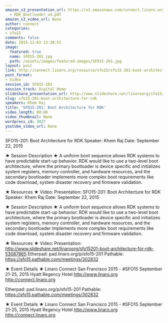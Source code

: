 ```yaml
---
amazon_s3_presentation_url: https://s3.amazonaws.com/connect.linaro.org/sfo15/Presentations/09-22-Tuesday/SFO15-201
  - RDK_Bootloader_v4.pdf
amazon_s3_video_url: None
author: connect
categories:
- sfo15
comments: false
date: 2015-11-03 13:38:51
image:
  featured: true
  name: SFO15-201.jpg
  path: /assets/images/featured-images/SFO15-201.jpg
layout: post
link: http://connect.linaro.org/resource/sfo15/sfo15-201-boot-architecture-for-rdk/
post_format:
- Video
session_id: SFO15-201
session_track: Digital Home
slideshare_presentation_url: http://www.slideshare.net/linaroorg/sfo15201-boot-architecture-for-rdk-53087865
slug: sfo15-201-boot-architecture-for-rdk
speakers: Khem Raj
title: 'SFO15-201: Boot Architecture for RDK'
video_length: 00:00
video_thumbnail: None
wordpress_id: 3027
youtube_video_url: None
---
```


SFO15-201: Boot Architecture for RDK
Speaker: Khem Raj
Date: September 22, 2015

★ Session Description ★
A uniform boot sequence allows RDK systems to have predictable start-up behavior. RDK would like to use a two-level boot architecture, where the primary bootloader is device specific and initializes system registers, memory controller, and hardware resources, and the secondary bootloader implements more complex boot requirements like code download, system disaster recovery and firmware validation.

★ Resources ★
Video:
Presentation: SFO15-201: Boot Architecture for RDK
Speaker: Khem Raj
Date: September 22, 2015

★ Session Description ★
A uniform boot sequence allows RDK systems to have predictable start-up behavior. RDK would like to use a two-level boot architecture, where the primary bootloader is device specific and initializes system registers, memory controller, and hardware resources, and the secondary bootloader implements more complex boot requirements like code download, system disaster recovery and firmware validation.

★ Resources ★
Video:
Presentation: http://www.slideshare.net/linaroorg/sfo15201-boot-architecture-for-rdk-53087865
Etherpad: pad.linaro.org/p/sfo15-201
Pathable: https://sfo15.pathable.com/meetings/302832

★ Event Details ★
Linaro Connect San Francisco 2015 - #SFO15
September 21-25, 2015
Hyatt Regency Hotel
http://www.linaro.org
http://connect.linaro.org

Etherpad: pad.linaro.org/p/sfo15-201
Pathable: https://sfo15.pathable.com/meetings/302832

★ Event Details ★
Linaro Connect San Francisco 2015 - #SFO15
September 21-25, 2015
Hyatt Regency Hotel
http://www.linaro.org
http://connect.linaro.org